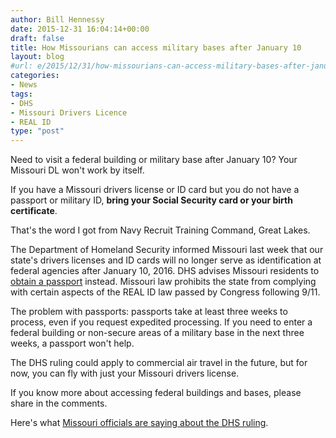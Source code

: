 ```yaml
---
author: Bill Hennessy
date: 2015-12-31 16:04:14+00:00
draft: false
title: How Missourians can access military bases after January 10
layout: blog
#url: e/2015/12/31/how-missourians-can-access-military-bases-after-january-10/
categories:
- News
tags:
- DHS
- Missouri Drivers Licence
- REAL ID
type: "post"
---
```


Need to visit a federal building or military base after January 10? Your Missouri DL won't work by itself.

If you have a Missouri drivers license or ID card but you do not have a passport or military ID, **bring your Social Security card or your birth certificate**.

That's the word I got from Navy Recruit Training Command, Great Lakes.

The Department of Homeland Security informed Missouri last week that our state's drivers licenses and ID cards will no longer serve as identification at federal agencies after January 10, 2016. DHS advises Missouri residents to [obtain a passport](https://travel.state.gov/content/passports/en/passports/apply.html) instead. Missouri law prohibits the state from complying with certain aspects of the REAL ID law passed by Congress following 9/11.

The problem with passports: passports take at least three weeks to process, even if you request expedited processing. If you need to enter a federal building or non-secure areas of a military base in the next three weeks, a passport won't help.

The DHS ruling could apply to commercial air travel in the future, but for now, you can fly with just your Missouri drivers license.

If you know more about accessing federal buildings and bases, please share in the comments.

Here's what [Missouri officials are saying about the DHS ruling](https://www.stltoday.com/news/local/govt-and-politics/missouri-officials-vow-to-take-up-drivers-license-dispute/article_dfbee3b8-0445-54e4-b53f-caeb475d8f4b.html).


